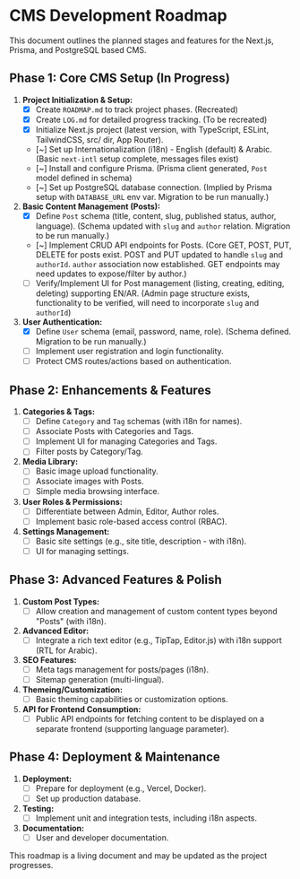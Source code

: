 # CMS Development Roadmap

This document outlines the planned stages and features for the Next.js, Prisma, and PostgreSQL based CMS.

## Phase 1: Core CMS Setup (In Progress)

1.  **Project Initialization & Setup:**
    *   [x] Create `ROADMAP.md` to track project phases. (Recreated)
    *   [x] Create `LOG.md` for detailed progress tracking. (To be recreated)
    *   [x] Initialize Next.js project (latest version, with TypeScript, ESLint, TailwindCSS, src/ dir, App Router).
    *   [~] Set up Internationalization (i18n) - English (default) & Arabic. (Basic `next-intl` setup complete, messages files exist)
    *   [~] Install and configure Prisma. (Prisma client generated, `Post` model defined in schema)
    *   [~] Set up PostgreSQL database connection. (Implied by Prisma setup with `DATABASE_URL` env var. Migration to be run manually.)
2.  **Basic Content Management (Posts):**
    *   [x] Define `Post` schema (title, content, slug, published status, author, language). (Schema updated with `slug` and `author` relation. Migration to be run manually.)
    *   [~] Implement CRUD API endpoints for Posts. (Core GET, POST, PUT, DELETE for posts exist. POST and PUT updated to handle `slug` and `authorId`. `author` association now established. GET endpoints may need updates to expose/filter by author.)
    *   [ ] Verify/Implement UI for Post management (listing, creating, editing, deleting) supporting EN/AR. (Admin page structure exists, functionality to be verified, will need to incorporate `slug` and `authorId`)
3.  **User Authentication:**
    *   [x] Define `User` schema (email, password, name, role). (Schema defined. Migration to be run manually.)
    *   [ ] Implement user registration and login functionality.
    *   [ ] Protect CMS routes/actions based on authentication.

## Phase 2: Enhancements & Features

1.  **Categories & Tags:**
    *   [ ] Define `Category` and `Tag` schemas (with i18n for names).
    *   [ ] Associate Posts with Categories and Tags.
    *   [ ] Implement UI for managing Categories and Tags.
    *   [ ] Filter posts by Category/Tag.
2.  **Media Library:**
    *   [ ] Basic image upload functionality.
    *   [ ] Associate images with Posts.
    *   [ ] Simple media browsing interface.
3.  **User Roles & Permissions:**
    *   [ ] Differentiate between Admin, Editor, Author roles.
    *   [ ] Implement basic role-based access control (RBAC).
4.  **Settings Management:**
    *   [ ] Basic site settings (e.g., site title, description - with i18n).
    *   [ ] UI for managing settings.

## Phase 3: Advanced Features & Polish

1.  **Custom Post Types:**
    *   [ ] Allow creation and management of custom content types beyond "Posts" (with i18n).
2.  **Advanced Editor:**
    *   [ ] Integrate a rich text editor (e.g., TipTap, Editor.js) with i18n support (RTL for Arabic).
3.  **SEO Features:**
    *   [ ] Meta tags management for posts/pages (i18n).
    *   [ ] Sitemap generation (multi-lingual).
4.  **Themeing/Customization:**
    *   [ ] Basic theming capabilities or customization options.
5.  **API for Frontend Consumption:**
    *   [ ] Public API endpoints for fetching content to be displayed on a separate frontend (supporting language parameter).

## Phase 4: Deployment & Maintenance

1.  **Deployment:**
    *   [ ] Prepare for deployment (e.g., Vercel, Docker).
    *   [ ] Set up production database.
2.  **Testing:**
    *   [ ] Implement unit and integration tests, including i18n aspects.
3.  **Documentation:**
    *   [ ] User and developer documentation.

This roadmap is a living document and may be updated as the project progresses.
